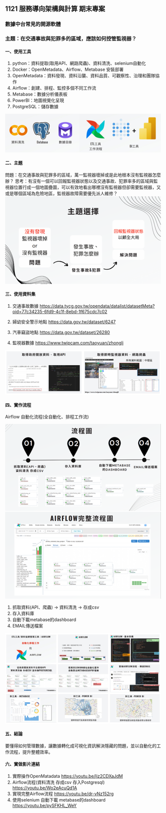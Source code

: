 ## 1121 服務導向架構與計算 期末專案

### 數據中台常見的開源軟體

### 主題：在交通事故與犯罪多的區域，應該如何控管監視器？

#### 一、使用工具
1. python：資料提取(取用API、網路爬蟲)、資料清洗、selenium自動化
2. Docker：OpenMetadata、Airflow、Metabase 安裝部署
3. OpenMetadata：資料發現、資料沿襲、資料品質、可觀察性、治理和團隊協作
4. Airflow：創建、排程、監控多個不同工作流
5. Metabase：數據分析儀表板
6. PowerBI：地圖視覺化呈現
7. PostgreSQL：儲存數據
<img src='images/使用工具.jpg'> 

#### 二、主題
問題：在交通事故與犯罪多的區域，萬一監視器壞掉或是此地根本沒有監視器怎麼辦？
思考：有沒有一個可以回報監視器狀態以及交通事故、犯罪率多的區域與監視器位置行成一個地圖疊圖，可以有效地看出哪裡沒有監視器但卻需要監視器，又或是哪個區域為危險地區，監視器故障需要優先派人維修？
<img src='images/主題.png'> 

#### 三、使用資料集

1. 交通事故數據 https://data.tycg.gov.tw/opendata/datalist/datasetMeta?oid=77c34235-6fd9-4c1f-8ebd-1f675cdc7c02

2. 婦幼安全警示地點 https://data.gov.tw/dataset/6247

3. 汽車竊盜地點 https://data.gov.tw/dataset/26280

4. 監視器數據 https://www.twipcam.com/taoyuan/zhongli

<img src='images/資料集.jpg'> 

#### 四、實作流程

Airflow 自動化流程(全自動化、排程工作流)

<img src='images/流程圖.png'> 
<img src='images/airflow流程圖.png'> 

1. 抓取資料(API、爬蟲) -> 資料清洗 -> 存成csv
2. 存入資料庫
3. 自動下載metabase的dashboard
4. EMAIL傳送檔案

<img src='images/實作流程.jpg'> 


#### 五、結論
要懂得如何管理數據，讓數據轉化成可視化資訊解決隱藏的問題，並以自動化的工作流程，提升整體效率。

#### 六、實做影片連結

1. 實際操作OpenMatadata
https://youtu.be/Ijz2CDXaJdM
2. Airflow流程(資料清洗 存成csv 存入Postgresql)
https://youtu.be/Wo2eAcuQd1A
3. 實現完整Airflow流程
https://youtu.be/dr-vNz152rg
4. 使用selenium 自動下載 metabase的dashboard
https://youtu.be/pySFKHL_WeY

